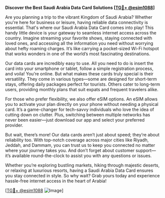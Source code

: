 **Discover the Best Saudi Arabia Data Card Solutions [[TG💪+ @esim1088](https://t.me/s/esim1088)]**

Are you planning a trip to the vibrant Kingdom of Saudi Arabia? Whether you're here for business or leisure, having reliable data connectivity is essential. That's where our Saudi Arabia Data Card comes into play! This handy little device is your gateway to seamless internet access across the country. Imagine streaming your favorite shows, staying connected with loved ones, and accessing all the information you need without worrying about hefty roaming charges. It’s like carrying a pocket-sized Wi-Fi hotspot that works wonders in one of the world’s most fascinating destinations.

Our data cards are incredibly easy to use. All you need to do is insert the card into your smartphone or tablet, follow a simple registration process, and voila! You’re online. But what makes these cards truly special is their versatility. They come in various types—some are designed for short-term stays, offering daily packages perfect for tourists. Others cater to long-term users, providing monthly plans that suit expats and frequent travelers alike. 

For those who prefer flexibility, we also offer eSIM options. An eSIM allows you to activate your plan directly on your phone without needing a physical card. It’s a game-changer for tech-savvy individuals who love the idea of cutting down on clutter. Plus, switching between multiple networks has never been easier—just download our app and select your preferred provider.

But wait, there’s more! Our data cards aren’t just about speed; they’re about reliability too. With top-notch coverage across major cities like Riyadh, Jeddah, and Dammam, you can trust us to keep you connected no matter where your journey takes you. And don’t forget about customer support—it’s available round-the-clock to assist you with any questions or issues.

Whether you’re exploring bustling markets, hiking through majestic deserts, or relaxing at luxurious resorts, having a Saudi Arabia Data Card ensures you stay connected in style. So why wait? Grab yours today and experience hassle-free internet access in the heart of Arabia!

[[TG💪+ @esim1088](https://t.me/s/esim1088) ![Image](https://i.postimg.cc/Y0z9fWf4/image.png)]